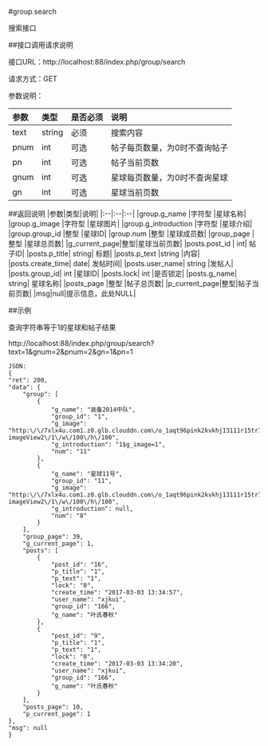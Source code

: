 #group.search

搜索接口

##接口调用请求说明

接口URL：http://localhost:88/index.php/group/search

请求方式：GET

参数说明：

|参数|类型|是否必须|说明|
|:--|:--|:--|:--|
|text|string|必须|搜索内容|
|pnum|int|可选|帖子每页数量，为0时不查询帖子|
|pn|int|可选|帖子当前页数|
|gnum|int|可选|星球每页数量，为0时不查询星球|
|gn|int|可选|星球当前页数|


##返回说明
|参数|类型|说明|
|:--|:--|:--|
|group.g_name           |字符型   |星球名称|
|group.g_image           |字符型   |星球图片|
|group.g_introduction           |字符型   |星球介绍|
|group.group_id     |整型 |星球ID|
|group.num           |整型 |星球成员数|
|group_page          |整型 |星球总页数|
|g_current_page|整型|星球当前页数|
|posts.post_id   |   int|    帖子ID|
|posts.p_title|   string| 标题|
|posts.p_text |string |内容|
|posts.create_time|  date|   发帖时间|
|posts.user_name|    string  |发帖人|
|posts.group_id| int |星球ID|
|posts.lock|    int |是否锁定|
|posts.g_name|   string| 星球名称|
|posts_page          |整型 |帖子总页数|
|p_current_page|整型|帖子当前页数|
|msg|null|提示信息，此处NULL|



##示例

查询字符串等于1的星球和帖子结果

http://localhost:88/index.php/group/search?text=1&gnum=2&pnum=2&gn=1&pn=1
    
	JSON:
    {
	"ret": 200,
	"data": {
		"group": [
			{
				"g_name": "装备2014中队",
				"group_id": "1",
				"g_image": "http:\/\/7xlx4u.com1.z0.glb.clouddn.com\/o_1aqt96pink2kvkhj13111r15tr7.jpg?imageView2\/1\/w\/100\/h\/100",
				"g_introduction": "1$g_image=1",
				"num": "11"
			},
			{
				"g_name": "星球11号",
				"group_id": "11",
				"g_image": "http:\/\/7xlx4u.com1.z0.glb.clouddn.com\/o_1aqt96pink2kvkhj13111r15tr7.jpg?imageView2\/1\/w\/100\/h\/100",
				"g_introduction": null,
				"num": "8"
			}
		],
		"group_page": 39,
		"g_current_page": 1,
		"posts": [
			{
				"post_id": "16",
				"p_title": "1",
				"p_text": "1",
				"lock": "0",
				"create_time": "2017-03-03 13:34:57",
				"user_name": "xjkui",
				"group_id": "166",
				"g_name": "叶氏春秋"
			},
			{
				"post_id": "9",
				"p_title": "1",
				"p_text": "1",
				"lock": "0",
				"create_time": "2017-03-03 13:34:20",
				"user_name": "xjkui",
				"group_id": "166",
				"g_name": "叶氏春秋"
			}
		],
		"posts_page": 10,
		"p_current_page": 1
	},
	"msg": null
    }
